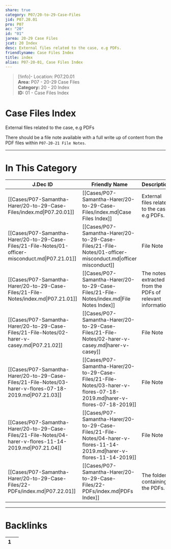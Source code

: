 ```yaml
---  
share: true  
category: P07/20-to-29-Case-Files  
jid: P07.20.01  
pro: P07  
ac: "20"  
id: "01"  
jarea: 20-29 Case Files  
jcat: 20 Index  
desc: External files related to the case, e.g PDFs.  
friendlyname: Case Files Index  
title: index  
alias: P07-20-01, Case Files Index  
---  
```

  
>[!info]- Location: P07.20.01  
>**Area:** P07 - 20-29 Case Files  
>**Category:** 20 - 20 Index  
>**ID:** 01 - Case Files Index  
  
# Case Files Index  
  
External files related to the case, e.g PDFs  
  
There should be a file note available with a full write up of content from the PDF files within `P07-20-21 File Notes`.  
   
  
  
---  
# In This Category  
  
| J.Dec ID                                                                                                  | Friendly Name                                                                                                             | Description                                                |  
| --------------------------------------------------------------------------------------------------------- | ------------------------------------------------------------------------------------------------------------------------- | ---------------------------------------------------------- |  
| [[Cases/P07-Samantha-Harer/20-to-29-Case-Files/index.md\|P07.20.01]]                                      | [[Cases/P07-Samantha-Harer/20-to-29-Case-Files/index.md\|Case Files Index]]                                               | External files related to the case, e.g PDFs.              |  
| [[Cases/P07-Samantha-Harer/20-to-29-Case-Files/21-File-Notes/01-officer-misconduct.md\|P07.21.01]]        | [[Cases/P07-Samantha-Harer/20-to-29-Case-Files/21-File-Notes/01-officer-misconduct.md\|officer misconduct]]               | File Note                                                  |  
| [[Cases/P07-Samantha-Harer/20-to-29-Case-Files/21-File-Notes/index.md\|P07.21.01]]                        | [[Cases/P07-Samantha-Harer/20-to-29-Case-Files/21-File-Notes/index.md\|File Notes Index]]                                 | The notes extracted from the PDFs of relevant information. |  
| [[Cases/P07-Samantha-Harer/20-to-29-Case-Files/21-File-Notes/02-harer-v-casey.md\|P07.21.02]]             | [[Cases/P07-Samantha-Harer/20-to-29-Case-Files/21-File-Notes/02-harer-v-casey.md\|harer-v-casey]]                         | File Note                                                  |  
| [[Cases/P07-Samantha-Harer/20-to-29-Case-Files/21-File-Notes/03-harer-v-flores-07-18-2019.md\|P07.21.03]] | [[Cases/P07-Samantha-Harer/20-to-29-Case-Files/21-File-Notes/03-harer-v-flores-07-18-2019.md\|harer-v-flores-07-18-2019]] | File Note                                                  |  
| [[Cases/P07-Samantha-Harer/20-to-29-Case-Files/21-File-Notes/04-harer-v-flores-11-14-2019.md\|P07.21.04]] | [[Cases/P07-Samantha-Harer/20-to-29-Case-Files/21-File-Notes/04-harer-v-flores-11-14-2019.md\|harer-v-flores-11-14-2019]] | File Note                                                  |  
| [[Cases/P07-Samantha-Harer/20-to-29-Case-Files/22-PDFs/index.md\|P07.22.01]]                              | [[Cases/P07-Samantha-Harer/20-to-29-Case-Files/22-PDFs/index.md\|PDFs Index]]                                             | The folder containing the PDFs.                            |  
  
  
---  
# Backlinks  
<div><table class="dataview table-view-table"><thead class="table-view-thead"><tr class="table-view-tr-header"><th class="table-view-th"><span></span><span class="dataview small-text">1</span></th><th class="table-view-th"><span></span></th></tr></thead><tbody class="table-view-tbody"></tbody></table></div>